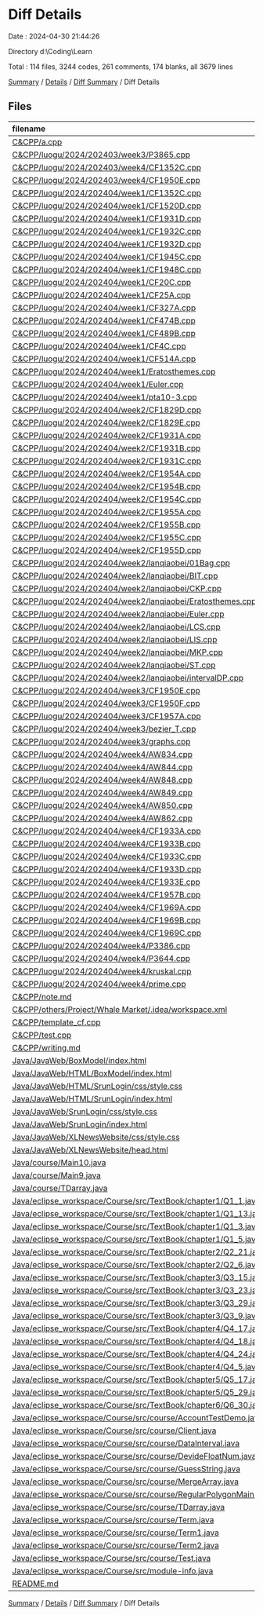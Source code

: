# Diff Details

Date : 2024-04-30 21:44:26

Directory d:\\Coding\\Learn

Total : 114 files,  3244 codes, 261 comments, 174 blanks, all 3679 lines

[Summary](results.md) / [Details](details.md) / [Diff Summary](diff.md) / Diff Details

## Files
| filename | language | code | comment | blank | total |
| :--- | :--- | ---: | ---: | ---: | ---: |
| [C&CPP/a.cpp](/C&CPP/a.cpp) | C++ | 12 | 0 | 0 | 12 |
| [C&CPP/luogu/2024/202403/week3/P3865.cpp](/C&CPP/luogu/2024/202403/week3/P3865.cpp) | C++ | 0 | 1 | 0 | 1 |
| [C&CPP/luogu/2024/202403/week4/CF1352C.cpp](/C&CPP/luogu/2024/202403/week4/CF1352C.cpp) | C++ | -28 | 0 | 0 | -28 |
| [C&CPP/luogu/2024/202403/week4/CF1950E.cpp](/C&CPP/luogu/2024/202403/week4/CF1950E.cpp) | C++ | -10 | 0 | -1 | -11 |
| [C&CPP/luogu/2024/202404/week1/CF1352C.cpp](/C&CPP/luogu/2024/202404/week1/CF1352C.cpp) | C++ | 23 | 0 | 0 | 23 |
| [C&CPP/luogu/2024/202404/week1/CF1520D.cpp](/C&CPP/luogu/2024/202404/week1/CF1520D.cpp) | C++ | 33 | 0 | 0 | 33 |
| [C&CPP/luogu/2024/202404/week1/CF1931D.cpp](/C&CPP/luogu/2024/202404/week1/CF1931D.cpp) | C++ | 29 | 29 | 0 | 58 |
| [C&CPP/luogu/2024/202404/week1/CF1932C.cpp](/C&CPP/luogu/2024/202404/week1/CF1932C.cpp) | C++ | 42 | 33 | 0 | 75 |
| [C&CPP/luogu/2024/202404/week1/CF1932D.cpp](/C&CPP/luogu/2024/202404/week1/CF1932D.cpp) | C++ | 76 | 1 | 0 | 77 |
| [C&CPP/luogu/2024/202404/week1/CF1945C.cpp](/C&CPP/luogu/2024/202404/week1/CF1945C.cpp) | C++ | 44 | 1 | 0 | 45 |
| [C&CPP/luogu/2024/202404/week1/CF1948C.cpp](/C&CPP/luogu/2024/202404/week1/CF1948C.cpp) | C++ | 47 | 0 | 0 | 47 |
| [C&CPP/luogu/2024/202404/week1/CF20C.cpp](/C&CPP/luogu/2024/202404/week1/CF20C.cpp) | C++ | 61 | 0 | 0 | 61 |
| [C&CPP/luogu/2024/202404/week1/CF25A.cpp](/C&CPP/luogu/2024/202404/week1/CF25A.cpp) | C++ | 25 | 0 | 0 | 25 |
| [C&CPP/luogu/2024/202404/week1/CF327A.cpp](/C&CPP/luogu/2024/202404/week1/CF327A.cpp) | C++ | 31 | 0 | 0 | 31 |
| [C&CPP/luogu/2024/202404/week1/CF474B.cpp](/C&CPP/luogu/2024/202404/week1/CF474B.cpp) | C++ | 25 | 0 | 0 | 25 |
| [C&CPP/luogu/2024/202404/week1/CF489B.cpp](/C&CPP/luogu/2024/202404/week1/CF489B.cpp) | C++ | 34 | 0 | 0 | 34 |
| [C&CPP/luogu/2024/202404/week1/CF4C.cpp](/C&CPP/luogu/2024/202404/week1/CF4C.cpp) | C++ | 20 | 0 | 0 | 20 |
| [C&CPP/luogu/2024/202404/week1/CF514A.cpp](/C&CPP/luogu/2024/202404/week1/CF514A.cpp) | C++ | 21 | 0 | 0 | 21 |
| [C&CPP/luogu/2024/202404/week1/Eratosthemes.cpp](/C&CPP/luogu/2024/202404/week1/Eratosthemes.cpp) | C++ | 24 | 0 | 0 | 24 |
| [C&CPP/luogu/2024/202404/week1/Euler.cpp](/C&CPP/luogu/2024/202404/week1/Euler.cpp) | C++ | 25 | 0 | 0 | 25 |
| [C&CPP/luogu/2024/202404/week1/pta10-3.cpp](/C&CPP/luogu/2024/202404/week1/pta10-3.cpp) | C++ | 64 | 67 | 2 | 133 |
| [C&CPP/luogu/2024/202404/week2/CF1829D.cpp](/C&CPP/luogu/2024/202404/week2/CF1829D.cpp) | C++ | 39 | 0 | 0 | 39 |
| [C&CPP/luogu/2024/202404/week2/CF1829E.cpp](/C&CPP/luogu/2024/202404/week2/CF1829E.cpp) | C++ | 49 | 11 | 0 | 60 |
| [C&CPP/luogu/2024/202404/week2/CF1931A.cpp](/C&CPP/luogu/2024/202404/week2/CF1931A.cpp) | C++ | 31 | 0 | 0 | 31 |
| [C&CPP/luogu/2024/202404/week2/CF1931B.cpp](/C&CPP/luogu/2024/202404/week2/CF1931B.cpp) | C++ | 33 | 0 | 0 | 33 |
| [C&CPP/luogu/2024/202404/week2/CF1931C.cpp](/C&CPP/luogu/2024/202404/week2/CF1931C.cpp) | C++ | 42 | 0 | 0 | 42 |
| [C&CPP/luogu/2024/202404/week2/CF1954A.cpp](/C&CPP/luogu/2024/202404/week2/CF1954A.cpp) | C++ | 28 | 0 | 0 | 28 |
| [C&CPP/luogu/2024/202404/week2/CF1954B.cpp](/C&CPP/luogu/2024/202404/week2/CF1954B.cpp) | C++ | 49 | 0 | 0 | 49 |
| [C&CPP/luogu/2024/202404/week2/CF1954C.cpp](/C&CPP/luogu/2024/202404/week2/CF1954C.cpp) | C++ | 56 | 0 | 0 | 56 |
| [C&CPP/luogu/2024/202404/week2/CF1955A.cpp](/C&CPP/luogu/2024/202404/week2/CF1955A.cpp) | C++ | 23 | 0 | 0 | 23 |
| [C&CPP/luogu/2024/202404/week2/CF1955B.cpp](/C&CPP/luogu/2024/202404/week2/CF1955B.cpp) | C++ | 34 | 0 | 0 | 34 |
| [C&CPP/luogu/2024/202404/week2/CF1955C.cpp](/C&CPP/luogu/2024/202404/week2/CF1955C.cpp) | C++ | 38 | 0 | 0 | 38 |
| [C&CPP/luogu/2024/202404/week2/CF1955D.cpp](/C&CPP/luogu/2024/202404/week2/CF1955D.cpp) | C++ | 14 | 0 | 1 | 15 |
| [C&CPP/luogu/2024/202404/week2/lanqiaobei/01Bag.cpp](/C&CPP/luogu/2024/202404/week2/lanqiaobei/01Bag.cpp) | C++ | 23 | 8 | 0 | 31 |
| [C&CPP/luogu/2024/202404/week2/lanqiaobei/BIT.cpp](/C&CPP/luogu/2024/202404/week2/lanqiaobei/BIT.cpp) | C++ | 38 | 2 | 0 | 40 |
| [C&CPP/luogu/2024/202404/week2/lanqiaobei/CKP.cpp](/C&CPP/luogu/2024/202404/week2/lanqiaobei/CKP.cpp) | C++ | 26 | 1 | 0 | 27 |
| [C&CPP/luogu/2024/202404/week2/lanqiaobei/Eratosthemes.cpp](/C&CPP/luogu/2024/202404/week2/lanqiaobei/Eratosthemes.cpp) | C++ | 24 | 0 | 0 | 24 |
| [C&CPP/luogu/2024/202404/week2/lanqiaobei/Euler.cpp](/C&CPP/luogu/2024/202404/week2/lanqiaobei/Euler.cpp) | C++ | 25 | 0 | 0 | 25 |
| [C&CPP/luogu/2024/202404/week2/lanqiaobei/LCS.cpp](/C&CPP/luogu/2024/202404/week2/lanqiaobei/LCS.cpp) | C++ | 23 | 1 | 0 | 24 |
| [C&CPP/luogu/2024/202404/week2/lanqiaobei/LIS.cpp](/C&CPP/luogu/2024/202404/week2/lanqiaobei/LIS.cpp) | C++ | 30 | 0 | 0 | 30 |
| [C&CPP/luogu/2024/202404/week2/lanqiaobei/MKP.cpp](/C&CPP/luogu/2024/202404/week2/lanqiaobei/MKP.cpp) | C++ | 22 | 1 | 0 | 23 |
| [C&CPP/luogu/2024/202404/week2/lanqiaobei/ST.cpp](/C&CPP/luogu/2024/202404/week2/lanqiaobei/ST.cpp) | C++ | 34 | 1 | 0 | 35 |
| [C&CPP/luogu/2024/202404/week2/lanqiaobei/intervalDP.cpp](/C&CPP/luogu/2024/202404/week2/lanqiaobei/intervalDP.cpp) | C++ | 28 | 0 | 0 | 28 |
| [C&CPP/luogu/2024/202404/week3/CF1950E.cpp](/C&CPP/luogu/2024/202404/week3/CF1950E.cpp) | C++ | 38 | 0 | 0 | 38 |
| [C&CPP/luogu/2024/202404/week3/CF1950F.cpp](/C&CPP/luogu/2024/202404/week3/CF1950F.cpp) | C++ | 48 | 0 | 0 | 48 |
| [C&CPP/luogu/2024/202404/week3/CF1957A.cpp](/C&CPP/luogu/2024/202404/week3/CF1957A.cpp) | C++ | 30 | 0 | 0 | 30 |
| [C&CPP/luogu/2024/202404/week3/bezier_T.cpp](/C&CPP/luogu/2024/202404/week3/bezier_T.cpp) | C++ | 54 | 1 | 2 | 57 |
| [C&CPP/luogu/2024/202404/week3/graphs.cpp](/C&CPP/luogu/2024/202404/week3/graphs.cpp) | C++ | 40 | 0 | 0 | 40 |
| [C&CPP/luogu/2024/202404/week4/AW834.cpp](/C&CPP/luogu/2024/202404/week4/AW834.cpp) | C++ | 30 | 0 | 0 | 30 |
| [C&CPP/luogu/2024/202404/week4/AW844.cpp](/C&CPP/luogu/2024/202404/week4/AW844.cpp) | C++ | 37 | 8 | 0 | 45 |
| [C&CPP/luogu/2024/202404/week4/AW848.cpp](/C&CPP/luogu/2024/202404/week4/AW848.cpp) | C++ | 36 | 11 | 0 | 47 |
| [C&CPP/luogu/2024/202404/week4/AW849.cpp](/C&CPP/luogu/2024/202404/week4/AW849.cpp) | C++ | 35 | 8 | 0 | 43 |
| [C&CPP/luogu/2024/202404/week4/AW850.cpp](/C&CPP/luogu/2024/202404/week4/AW850.cpp) | C++ | 46 | 6 | 0 | 52 |
| [C&CPP/luogu/2024/202404/week4/AW862.cpp](/C&CPP/luogu/2024/202404/week4/AW862.cpp) | C++ | 35 | 0 | 0 | 35 |
| [C&CPP/luogu/2024/202404/week4/CF1933A.cpp](/C&CPP/luogu/2024/202404/week4/CF1933A.cpp) | C++ | 22 | 0 | 0 | 22 |
| [C&CPP/luogu/2024/202404/week4/CF1933B.cpp](/C&CPP/luogu/2024/202404/week4/CF1933B.cpp) | C++ | 38 | 0 | 0 | 38 |
| [C&CPP/luogu/2024/202404/week4/CF1933C.cpp](/C&CPP/luogu/2024/202404/week4/CF1933C.cpp) | C++ | 46 | 57 | 0 | 103 |
| [C&CPP/luogu/2024/202404/week4/CF1933D.cpp](/C&CPP/luogu/2024/202404/week4/CF1933D.cpp) | C++ | 34 | 0 | 0 | 34 |
| [C&CPP/luogu/2024/202404/week4/CF1933E.cpp](/C&CPP/luogu/2024/202404/week4/CF1933E.cpp) | C++ | 43 | 0 | 0 | 43 |
| [C&CPP/luogu/2024/202404/week4/CF1957B.cpp](/C&CPP/luogu/2024/202404/week4/CF1957B.cpp) | C++ | 31 | 0 | 0 | 31 |
| [C&CPP/luogu/2024/202404/week4/CF1969A.cpp](/C&CPP/luogu/2024/202404/week4/CF1969A.cpp) | C++ | 27 | 0 | 0 | 27 |
| [C&CPP/luogu/2024/202404/week4/CF1969B.cpp](/C&CPP/luogu/2024/202404/week4/CF1969B.cpp) | C++ | 33 | 0 | 1 | 34 |
| [C&CPP/luogu/2024/202404/week4/CF1969C.cpp](/C&CPP/luogu/2024/202404/week4/CF1969C.cpp) | C++ | 32 | 1 | 0 | 33 |
| [C&CPP/luogu/2024/202404/week4/P3386.cpp](/C&CPP/luogu/2024/202404/week4/P3386.cpp) | C++ | 38 | 0 | 1 | 39 |
| [C&CPP/luogu/2024/202404/week4/P3644.cpp](/C&CPP/luogu/2024/202404/week4/P3644.cpp) | C++ | 44 | 0 | 0 | 44 |
| [C&CPP/luogu/2024/202404/week4/kruskal.cpp](/C&CPP/luogu/2024/202404/week4/kruskal.cpp) | C++ | 46 | 0 | 0 | 46 |
| [C&CPP/luogu/2024/202404/week4/prime.cpp](/C&CPP/luogu/2024/202404/week4/prime.cpp) | C++ | 60 | 0 | 0 | 60 |
| [C&CPP/note.md](/C&CPP/note.md) | Markdown | 2 | 0 | 1 | 3 |
| [C&CPP/others/Project/Whale Market/.idea/workspace.xml](/C&CPP/others/Project/Whale%20Market/.idea/workspace.xml) | XML | -3 | 0 | 0 | -3 |
| [C&CPP/template_cf.cpp](/C&CPP/template_cf.cpp) | C++ | 17 | 0 | 1 | 18 |
| [C&CPP/test.cpp](/C&CPP/test.cpp) | C++ | -35 | 0 | 0 | -35 |
| [C&CPP/writing.md](/C&CPP/writing.md) | Markdown | 7 | 0 | 1 | 8 |
| [Java/JavaWeb/BoxModel/index.html](/Java/JavaWeb/BoxModel/index.html) | HTML | 23 | 0 | 2 | 25 |
| [Java/JavaWeb/HTML/BoxModel/index.html](/Java/JavaWeb/HTML/BoxModel/index.html) | HTML | -23 | 0 | -2 | -25 |
| [Java/JavaWeb/HTML/SrunLogin/css/style.css](/Java/JavaWeb/HTML/SrunLogin/css/style.css) | CSS | -18 | 0 | 0 | -18 |
| [Java/JavaWeb/HTML/SrunLogin/index.html](/Java/JavaWeb/HTML/SrunLogin/index.html) | HTML | -15 | 0 | -1 | -16 |
| [Java/JavaWeb/SrunLogin/css/style.css](/Java/JavaWeb/SrunLogin/css/style.css) | CSS | 18 | 0 | 0 | 18 |
| [Java/JavaWeb/SrunLogin/index.html](/Java/JavaWeb/SrunLogin/index.html) | HTML | 15 | 0 | 1 | 16 |
| [Java/JavaWeb/XLNewsWebsite/css/style.css](/Java/JavaWeb/XLNewsWebsite/css/style.css) | CSS | 25 | 0 | 0 | 25 |
| [Java/JavaWeb/XLNewsWebsite/head.html](/Java/JavaWeb/XLNewsWebsite/head.html) | HTML | 68 | 1 | 0 | 69 |
| [Java/course/Main10.java](/Java/course/Main10.java) | Java | 46 | 0 | 2 | 48 |
| [Java/course/Main9.java](/Java/course/Main9.java) | Java | 54 | 0 | 3 | 57 |
| [Java/course/TDarray.java](/Java/course/TDarray.java) | Java | 40 | 0 | 4 | 44 |
| [Java/eclipse_workspace/Course/src/TextBook/chapter1/Q1_1.java](/Java/eclipse_workspace/Course/src/TextBook/chapter1/Q1_1.java) | Java | 8 | 0 | 4 | 12 |
| [Java/eclipse_workspace/Course/src/TextBook/chapter1/Q1_13.java](/Java/eclipse_workspace/Course/src/TextBook/chapter1/Q1_13.java) | Java | 7 | 0 | 4 | 11 |
| [Java/eclipse_workspace/Course/src/TextBook/chapter1/Q1_3.java](/Java/eclipse_workspace/Course/src/TextBook/chapter1/Q1_3.java) | Java | 9 | 0 | 5 | 14 |
| [Java/eclipse_workspace/Course/src/TextBook/chapter1/Q1_5.java](/Java/eclipse_workspace/Course/src/TextBook/chapter1/Q1_5.java) | Java | 6 | 0 | 5 | 11 |
| [Java/eclipse_workspace/Course/src/TextBook/chapter2/Q2_21.java](/Java/eclipse_workspace/Course/src/TextBook/chapter2/Q2_21.java) | Java | 15 | 0 | 7 | 22 |
| [Java/eclipse_workspace/Course/src/TextBook/chapter2/Q2_6.java](/Java/eclipse_workspace/Course/src/TextBook/chapter2/Q2_6.java) | Java | 11 | 0 | 3 | 14 |
| [Java/eclipse_workspace/Course/src/TextBook/chapter3/Q3_15.java](/Java/eclipse_workspace/Course/src/TextBook/chapter3/Q3_15.java) | Java | 26 | 0 | 2 | 28 |
| [Java/eclipse_workspace/Course/src/TextBook/chapter3/Q3_23.java](/Java/eclipse_workspace/Course/src/TextBook/chapter3/Q3_23.java) | Java | 15 | 0 | 4 | 19 |
| [Java/eclipse_workspace/Course/src/TextBook/chapter3/Q3_29.java](/Java/eclipse_workspace/Course/src/TextBook/chapter3/Q3_29.java) | Java | 29 | 0 | 6 | 35 |
| [Java/eclipse_workspace/Course/src/TextBook/chapter3/Q3_9.java](/Java/eclipse_workspace/Course/src/TextBook/chapter3/Q3_9.java) | Java | 18 | 0 | 3 | 21 |
| [Java/eclipse_workspace/Course/src/TextBook/chapter4/Q4_17.java](/Java/eclipse_workspace/Course/src/TextBook/chapter4/Q4_17.java) | Java | 32 | 0 | 6 | 38 |
| [Java/eclipse_workspace/Course/src/TextBook/chapter4/Q4_18.java](/Java/eclipse_workspace/Course/src/TextBook/chapter4/Q4_18.java) | Java | 35 | 0 | 5 | 40 |
| [Java/eclipse_workspace/Course/src/TextBook/chapter4/Q4_24.java](/Java/eclipse_workspace/Course/src/TextBook/chapter4/Q4_24.java) | Java | 17 | 0 | 5 | 22 |
| [Java/eclipse_workspace/Course/src/TextBook/chapter4/Q4_5.java](/Java/eclipse_workspace/Course/src/TextBook/chapter4/Q4_5.java) | Java | 13 | 0 | 6 | 19 |
| [Java/eclipse_workspace/Course/src/TextBook/chapter5/Q5_17.java](/Java/eclipse_workspace/Course/src/TextBook/chapter5/Q5_17.java) | Java | 23 | 0 | 6 | 29 |
| [Java/eclipse_workspace/Course/src/TextBook/chapter5/Q5_29.java](/Java/eclipse_workspace/Course/src/TextBook/chapter5/Q5_29.java) | Java | 31 | 0 | 5 | 36 |
| [Java/eclipse_workspace/Course/src/TextBook/chapter6/Q6_30.java](/Java/eclipse_workspace/Course/src/TextBook/chapter6/Q6_30.java) | Java | 38 | 0 | 6 | 44 |
| [Java/eclipse_workspace/Course/src/course/AccountTestDemo.java](/Java/eclipse_workspace/Course/src/course/AccountTestDemo.java) | Java | 75 | 5 | 20 | 100 |
| [Java/eclipse_workspace/Course/src/course/Client.java](/Java/eclipse_workspace/Course/src/course/Client.java) | Java | 87 | 0 | 4 | 91 |
| [Java/eclipse_workspace/Course/src/course/DataInterval.java](/Java/eclipse_workspace/Course/src/course/DataInterval.java) | Java | 12 | 0 | 5 | 17 |
| [Java/eclipse_workspace/Course/src/course/DevideFloatNum.java](/Java/eclipse_workspace/Course/src/course/DevideFloatNum.java) | Java | 23 | 0 | 3 | 26 |
| [Java/eclipse_workspace/Course/src/course/GuessString.java](/Java/eclipse_workspace/Course/src/course/GuessString.java) | Java | 40 | 0 | 7 | 47 |
| [Java/eclipse_workspace/Course/src/course/MergeArray.java](/Java/eclipse_workspace/Course/src/course/MergeArray.java) | Java | 47 | 0 | 4 | 51 |
| [Java/eclipse_workspace/Course/src/course/RegularPolygonMain.java](/Java/eclipse_workspace/Course/src/course/RegularPolygonMain.java) | Java | 46 | 0 | 7 | 53 |
| [Java/eclipse_workspace/Course/src/course/TDarray.java](/Java/eclipse_workspace/Course/src/course/TDarray.java) | Java | 39 | 0 | 3 | 42 |
| [Java/eclipse_workspace/Course/src/course/Term.java](/Java/eclipse_workspace/Course/src/course/Term.java) | Java | 34 | 0 | 6 | 40 |
| [Java/eclipse_workspace/Course/src/course/Term1.java](/Java/eclipse_workspace/Course/src/course/Term1.java) | Java | 23 | 0 | 5 | 28 |
| [Java/eclipse_workspace/Course/src/course/Term2.java](/Java/eclipse_workspace/Course/src/course/Term2.java) | Java | 25 | 0 | 5 | 30 |
| [Java/eclipse_workspace/Course/src/course/Test.java](/Java/eclipse_workspace/Course/src/course/Test.java) | Java | 6 | 0 | 5 | 11 |
| [Java/eclipse_workspace/Course/src/module-info.java](/Java/eclipse_workspace/Course/src/module-info.java) | Java | 2 | 6 | 0 | 8 |
| [README.md](/README.md) | Markdown | 1 | 0 | 0 | 1 |

[Summary](results.md) / [Details](details.md) / [Diff Summary](diff.md) / Diff Details